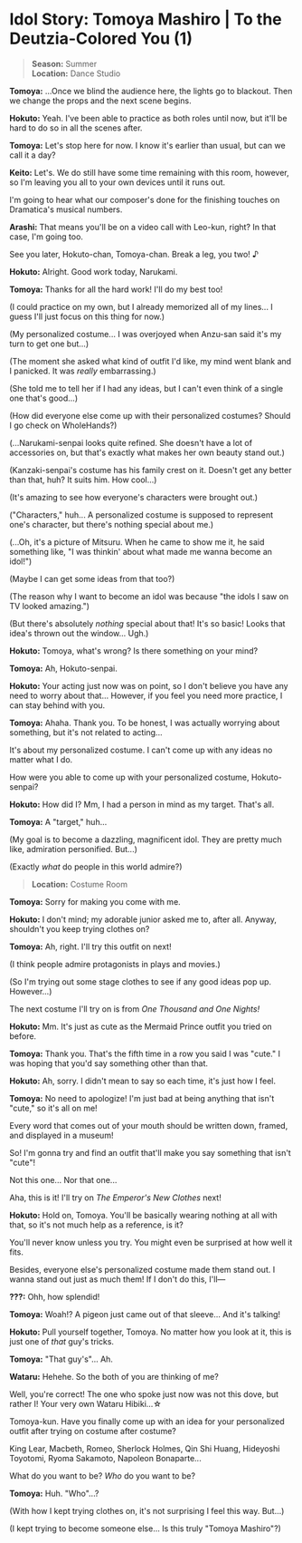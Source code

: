 # Idol Story: Tomoya Mashiro | To the Deutzia-Colored You (1)

> **Season:** Summer<br>
> **Location:** Dance Studio

**Tomoya:** ...Once we blind the audience here, the lights go to blackout. Then we change the props and the next scene begins.

**Hokuto:** Yeah. I've been able to practice as both roles until now, but it'll be hard to do so in all the scenes after.

**Tomoya:** Let's stop here for now. I know it's earlier than usual, but can we call it a day?

**Keito:** Let's. We do still have some time remaining with this room, however, so I'm leaving you all to your own devices until it runs out.

I'm going to hear what our composer's done for the finishing touches on Dramatica's musical numbers.

**Arashi:** That means you'll be on a video call with Leo-kun, right? In that case, I'm going too.

See you later, Hokuto-chan, Tomoya-chan. Break a leg, you two! ♪

**Hokuto:** Alright. Good work today, Narukami.

**Tomoya:** Thanks for all the hard work! I'll do my best too!

(I could practice on my own, but I already memorized all of my lines... I guess I'll just focus on this thing for now.)

(My personalized costume... I was overjoyed when Anzu-san said it's my turn to get one but...)

(The moment she asked what kind of outfit I'd like, my mind went blank and I panicked. It was *really* embarrassing.)

(She told me to tell her if I had any ideas, but I can't even think of a single one that's good...)

(How did everyone else come up with their personalized costumes? Should I go check on WholeHands?)

(...Narukami-senpai looks quite refined. She doesn't have a lot of accessories on, but that's exactly what makes her own beauty stand out.)

(Kanzaki-senpai's costume has his family crest on it. Doesn't get any better than that, huh? It suits him. How cool...)

(It's amazing to see how everyone's characters were brought out.)

("Characters," huh... A personalized costume is supposed to represent one's character, but there's nothing special about me.)

(...Oh, it's a picture of Mitsuru. When he came to show me it, he said something like, "I was thinkin' about what made me wanna become an idol!")

(Maybe I can get some ideas from that too?)

(The reason why I want to become an idol was because "the idols I saw on TV looked amazing.")

(But there's absolutely *nothing* special about that! It's so basic! Looks that idea's thrown out the window... Ugh.)

**Hokuto:** Tomoya, what's wrong? Is there something on your mind?

**Tomoya:** Ah, Hokuto-senpai.

**Hokuto:** Your acting just now was on point, so I don't believe you have any need to worry about that... However, if you feel you need more practice, I can stay behind with you.

**Tomoya:** Ahaha. Thank you. To be honest, I was actually worrying about something, but it's not related to acting...

It's about my personalized costume. I can't come up with any ideas no matter what I do.

How were you able to come up with your personalized costume, Hokuto-senpai?

**Hokuto:** How did I? Mm, I had a person in mind as my target. That's all.

**Tomoya:** A "target," huh...

(My goal is to become a dazzling, magnificent idol. They are pretty much like, admiration personified. But...)

(Exactly *what* do people in this world admire?)

> **Location:** Costume Room

**Tomoya:** Sorry for making you come with me.

**Hokuto:** I don't mind; my adorable junior asked me to, after all. Anyway, shouldn't you keep trying clothes on?

**Tomoya:** Ah, right. I'll try this outfit on next!

(I think people admire protagonists in plays and movies.)

(So I'm trying out some stage clothes to see if any good ideas pop up. However...)

The next costume I'll try on is from *One Thousand and One Nights!*

**Hokuto:** Mm. It's just as cute as the Mermaid Prince outfit you tried on before.

**Tomoya:** Thank you. That's the fifth time in a row you said I was "cute." I was hoping that you'd say something other than that.

**Hokuto:** Ah, sorry. I didn't mean to say so each time, it's just how I feel.

**Tomoya:** No need to apologize! I'm just bad at being anything that isn't "cute," so it's all on me!

Every word that comes out of your mouth should be written down, framed, and displayed in a museum!

So! I'm gonna try and find an outfit that'll make you say something that isn't "cute"!

Not this one... Nor that one...

Aha, this is it! I'll try on *The Emperor's New Clothes* next!

**Hokuto:** Hold on, Tomoya. You'll be basically wearing nothing at all with that, so it's not much help as a reference, is it?

You'll never know unless you try. You might even be surprised at how well it fits.

Besides, everyone else's personalized costume made them stand out. I wanna stand out just as much them! If I don't do this, I'll—

**???:** Ohh, how splendid!

**Tomoya:** Woah!? A pigeon just came out of that sleeve... And it's talking!

**Hokuto:** Pull yourself together, Tomoya. No matter how you look at it, this is just one of *that* guy's tricks.

**Tomoya:** "That guy's"... Ah.

**Wataru:** Hehehe. So the both of you are thinking of me?

Well, you're correct! The one who spoke just now was not this dove, but rather I! Your very own Wataru Hibiki...☆

Tomoya-kun. Have you finally come up with an idea for your personalized outfit after trying on costume after costume?

King Lear, Macbeth, Romeo, Sherlock Holmes, Qin Shi Huang, Hideyoshi Toyotomi, Ryoma Sakamoto, Napoleon Bonaparte...

What do you want to be? *Who* do you want to be?

**Tomoya:** Huh. "Who"...?

(With how I kept trying clothes on, it's not surprising I feel this way. But...)

(I kept trying to become someone else... Is this truly "Tomoya Mashiro"?)
